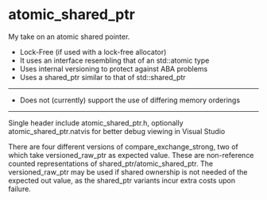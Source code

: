 # atomic_shared_ptr 

My take on an atomic shared pointer. 

- Lock-Free (if used with a lock-free allocator)
- It uses an interface resembling that of an std::atomic type
- Uses internal versioning to protect against ABA problems
- Uses a shared_ptr similar to that of std::shared_ptr

------

- Does not (currently) support the use of differing memory orderings

------


Single header include atomic_shared_ptr.h, optionally atomic_shared_ptr.natvis for better debug viewing in Visual Studio

There are four different versions of compare_exchange_strong, two of which take versioned_raw_ptr as expected value. These are non-reference counted representations of shared_ptr/atomic_shared_ptr. The versioned_raw_ptr may be used if shared ownership is not needed of the expected out value, as the shared_ptr variants incur extra costs upon failure.
